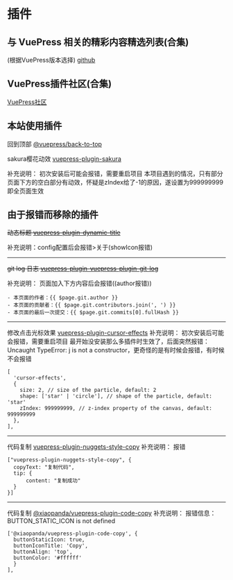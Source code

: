 # 插件

## 与 VuePress 相关的精彩内容精选列表(合集)
(根据VuePress版本选择)
[github](https://github.com/vuepress/awesome-vuepress)

## VuePress插件社区(合集)
[VuePress社区](https://vuepress-community.netlify.app/zh/)


## 本站使用插件

回到顶部
[@vuepress/back-to-top](https://vuepress.vuejs.org/zh/plugin/official/plugin-back-to-top.html)

sakura樱花动效
[vuepress-plugin-sakura](https://github.com/JabinPeng/vuepress-plugin-sakura)

补充说明：
初次安装后可能会报错，需要重启项目
本项目遇到的情况，只有部分页面下方的空白部分有动效，怀疑是zIndex给了-1的原因，遂设置为999999999即全页面生效


## 由于报错而移除的插件

~~动态标题
[vuepress-plugin-dynamic-title](https://github.com/moefyit/vuepress-plugin-dynamic-title)~~

补充说明：config配置后会报错>关于(showIcon报错)

---

~~git log 日志
[vuepress-plugin-vuepress-plugin-git-log](https://github.com/moefyit/vuepress-plugin-dynamic-title)~~

补充说明：
页面加入下方内容后会报错((author报错))
```
- 本页面的作者：{{ $page.git.author }}
- 本页面的贡献者：{{ $page.git.contributors.join(', ') }}
- 本页面的最后一次提交：{{ $page.git.commits[0].fullHash }}
```
---
修改点击光标效果
[vuepress-plugin-cursor-effects](https://github.com/moefyit/vuepress-plugin-cursor-effects)
补充说明：
初次安装后可能会报错，需要重启项目
最开始没安装那么多插件时生效了，后面突然报错：Uncaught TypeError: j is not a constructor，更奇怪的是有时候会报错，有时候不会报错
```
[
  'cursor-effects',
  {
    size: 2, // size of the particle, default: 2
    shape: ['star' | 'circle'], // shape of the particle, default: 'star'
    zIndex: 999999999, // z-index property of the canvas, default: 999999999
  },
],
```
---
代码复制
[vuepress-plugin-nuggets-style-copy](https://www.npmjs.com/package/vuepress-plugin-nuggets-style-copy)
补充说明：
报错
```
["vuepress-plugin-nuggets-style-copy", {
  copyText: "复制代码",
  tip: {
      content: "复制成功"
  }
}]
```
---
代码复制
[@xiaopanda/vuepress-plugin-code-copy](https://github.com/panxingcheng/vuepress-plugin-code-copy/blob/master/README.zh-CN.md)
补充说明：
报错信息：BUTTON_STATIC_ICON is not defined
```
['@xiaopanda/vuepress-plugin-code-copy', {
  buttonStaticIcon: true,
  buttonIconTitle: 'Copy',
  buttonAlign: 'top',
  buttonColor: '#ffffff'
  }
],
```


